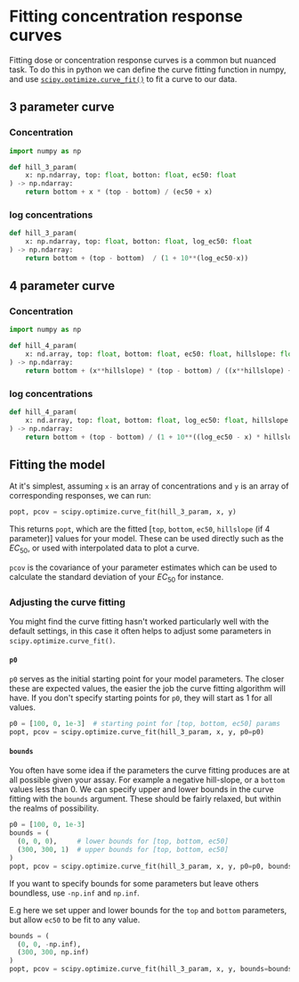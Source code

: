 # Fitting concentration response curves

Fitting dose or concentration response curves is a common but nuanced task. To do this in python
we can define the curve fitting function in numpy, and use [`scipy.optimize.curve_fit()`](https://docs.scipy.org/doc/scipy/reference/generated/scipy.optimize.curve_fit.html) to fit a curve to our data.


## 3 parameter curve

### Concentration

```python
import numpy as np

def hill_3_param(
    x: np.ndarray, top: float, botton: float, ec50: float
) -> np.ndarray:
    return bottom + x * (top - bottom) / (ec50 + x)
```

### log concentrations

```python
def hill_3_param(
    x: np.ndarray, top: float, botton: float, log_ec50: float
) -> np.ndarray:
    return bottom + (top - bottom)  / (1 + 10**(log_ec50-x))
```


## 4 parameter curve

### Concentration

```python
import numpy as np

def hill_4_param(
    x: nd.array, top: float, bottom: float, ec50: float, hillslope: float
) -> np.ndarray:
    return bottom + (x**hillslope) * (top - bottom) / ((x**hillslope) + (ec50**hillslope))
```

### log concentrations

```python
def hill_4_param(
    x: nd.array, top: float, bottom: float, log_ec50: float, hillslope: float
) -> np.ndarray:
    return bottom + (top - bottom) / (1 + 10**((log_ec50 - x) * hillslope))
```


## Fitting the model

At it's simplest, assuming `x` is an array of concentrations and `y` is an array of
corresponding responses, we can run:
```python
popt, pcov = scipy.optimize.curve_fit(hill_3_param, x, y)
```

This returns `popt`, which are the fitted [`top`, `bottom`, `ec50`, `hillslope` (if 4 parameter)]
values for your model. These can be used directly such as the $EC_{50}$, or used
with interpolated data to plot a curve.

`pcov` is the covariance of your parameter estimates which can be used to calculate
the standard deviation of your $EC_{50}$ for instance.


### Adjusting the curve fitting

You might find the curve fitting hasn't worked particularly well with the default
settings, in this case it often helps to adjust some parameters in `scipy.optimize.curve_fit()`.

#### `p0`

`p0` serves as the initial starting point for your model parameters. The closer
these are expected values, the easier the job the curve fitting algorithm will have.
If you don't specify starting points for `p0`, they will start as 1 for all values.


```python
p0 = [100, 0, 1e-3]  # starting point for [top, bottom, ec50] params
popt, pcov = scipy.optimize.curve_fit(hill_3_param, x, y, p0=p0)
```

#### `bounds`

You often have some idea if the parameters the curve fitting produces are
at all possible given your assay. For example a negative hill-slope, or a `bottom`
values less than 0. We can specify upper and lower bounds in the curve fitting
with the `bounds` argument. These should be fairly relaxed, but within
the realms of possibility.

```python
p0 = [100, 0, 1e-3]
bounds = (
  (0, 0, 0),     # lower bounds for [top, bottom, ec50]
  (300, 300, 1)  # upper bounds for [top, bottom, ec50]
)
popt, pcov = scipy.optimize.curve_fit(hill_3_param, x, y, p0=p0, bounds=bounds)
```

If you want to specify bounds for some parameters but leave others boundless,
use `-np.inf` and `np.inf`.


E.g here we set upper and lower bounds for the `top` and `bottom` parameters,
but allow `ec50` to be fit to any value.
```python
bounds = (
  (0, 0, -np.inf),     
  (300, 300, np.inf) 
)
popt, pcov = scipy.optimize.curve_fit(hill_3_param, x, y, bounds=bounds)
```
